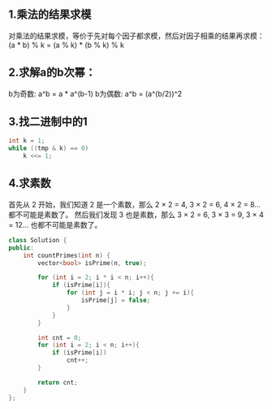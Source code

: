 ## 1.乘法的结果求模
对乘法的结果求模，等价于先对每个因子都求模，然后对因子相乘的结果再求模：
(a * b) % k = (a % k) * (b % k) % k

## 2.求解a的b次幂：

b为奇数: a^b = a * a^(b-1)
b为偶数: a^b = (a^(b/2))^2

## 3.找二进制中的1
```c++
int k = 1;
while ((tmp & k) == 0)
    k <<= 1;
```

## 4.求素数
首先从 2 开始，我们知道 2 是一个素数，那么 2 × 2 = 4, 3 × 2 = 6, 4 × 2 = 8... 都不可能是素数了。
然后我们发现 3 也是素数，那么 3 × 2 = 6, 3 × 3 = 9, 3 × 4 = 12... 也都不可能是素数了。
```c++
class Solution {
public:
    int countPrimes(int n) {
        vector<bool> isPrime(n, true);

        for (int i = 2; i * i < n; i++){
            if (isPrime[i]){
                for (int j = i * i; j < n; j += i){
                    isPrime[j] = false;
                }
            }
        }

        int cnt = 0;
        for (int i = 2; i < n; i++){
            if (isPrime[i])
                cnt++;
        }

        return cnt;
    }
};
```




